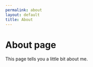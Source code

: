 ```yaml
---
permalink: about
layout: default
title: About
---
```

# About page

This page tells you a little bit about me.

